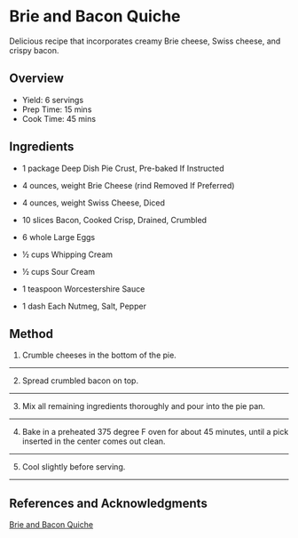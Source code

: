 # Brie and Bacon Quiche

Delicious recipe that incorporates creamy Brie cheese, Swiss cheese, and crispy bacon.

## Overview

- Yield: 6 servings
- Prep Time: 15 mins
- Cook Time: 45 mins

## Ingredients

- 1 package Deep Dish Pie Crust, Pre-baked If Instructed

- 4 ounces, weight Brie Cheese (rind Removed If Preferred)

- 4 ounces, weight Swiss Cheese, Diced

- 10 slices Bacon, Cooked Crisp, Drained, Crumbled

- 6 whole Large Eggs

- ½ cups Whipping Cream

- ½ cups Sour Cream

- 1 teaspoon Worcestershire Sauce

- 1 dash Each Nutmeg, Salt, Pepper

## Method

1. Crumble cheeses in the bottom of the pie.
---
2. Spread crumbled bacon on top.
---
3. Mix all remaining ingredients thoroughly and pour into the pie pan.
---
4. Bake in a preheated 375 degree F oven for about 45 minutes, until a pick inserted in the center comes out clean.
---
5. Cool slightly before serving.
---

## References and Acknowledgments

[Brie and Bacon Quiche](http://tastykitchen.com/blog/2011/05/brie-and-bacon-quiche/)
